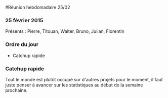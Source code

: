 #Réunion hebdomadaire 25/02

### 25 février 2015

Présents : Pierre, Titouan, Walter, Bruno, Julian, Florentin

### Ordre du jour

* Catchup rapide

### Catchup rapide
Tout le monde est plutôt occupé sur d'autres projets pour le moment, il faut juste
penser à avancer sur les statistiques au début de la semaine prochaine.

